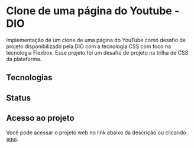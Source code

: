 # Clone de uma página do Youtube - DIO
Implementação de um clone de uma página do YouTube como desafio de projeto disponibilizado pela DIO com a tecnologia CSS com foco na tecnologia Flexbox.
Esse projeto foi um desafio de projeto na trilha de CSS da plataforma.

## Tecnologias

## Status

## Acesso ao projeto
Você pode acessar o projeto web no link abaixo da descrição ou clicando [aqui]().
